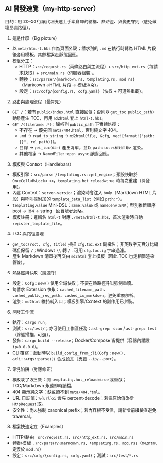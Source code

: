 ## AI 開發速覽（my-http-server）

目的：用 20–50 行讓代理快速上手本倉庫的結構、熱路徑、與變更守則（避免做壞昂貴路徑）。

1. 這是什麼（Big picture）

- 以 `meta/html-t.hbs` 作為頁面外殼；請求到的 `.md` 在執行時轉為 HTML 片段後套用模板，其餘檔案走靜態回應。
- 模組分工：
  - HTTP：`src/request.rs`（兩條路由與主流程）+ `src/http_ext.rs`（每請求快取）+ `src/main.rs`（伺服器組裝）。
  - 轉換：`src/parser/{markdown.rs, templating.rs, mod.rs}`（Markdown→HTML 片段 → 模板渲染）。
  - 設定：`src/cofg/{config.rs, cofg.yaml}`（快取 + 可選熱重載）。

2. 路由與處理流程（最常見）

- `GET /`：若有 `public/index.html` 直接回傳；否則以 `get_toc(public_path)` 動態產生 TOC，再用 `md2html` 套上 `html-t.hbs`。
- `GET /{filename:.*}`：解析到 `public_path` 下實體路徑；
  - 不存在 → 優先回 `meta/404.html`，否則純文字 404。
  - `.md` → `read_to_string` → `md2html(file, &cfg, vec![format!("path:{}", rel_path)])`。
  - 目錄 → `get_toc(dir)` 產生清單，並以 `path:toc:<相對目錄>` 渲染。
  - 其他檔案 → `NamedFile::open_async` 靜態回應。

3. 模板與 Context（Handlebars）

- 模板引擎：`src/parser/templating.rs::get_engine`；預設快取於 `OnceCell<RwLock<_>>`，`templating.hot_reload=true` 時每次重建（開發用）。
- 內建 Context：`server-version`；渲染時會注入 `body`（Markdown HTML 片段）與呼叫端附加的 `template_data_list`（例如 `path:*`）。
- `templating.value` Mini-DSL：`name:value` 或 `name:env:ENV`；型別推斷順序 bool → i64 → string；缺冒號者忽略。
- 模板註冊：邏輯名 `html-t` 對應 `./meta/html-t.hbs`，首次渲染時自動 `register_template_file`。

4. TOC 與路徑處理

- `get_toc(root, cfg, title)` 掃描 `cfg.toc.ext` 副檔名；非英數字元百分比編碼但保留 `/`；Windows `\\` 轉 `/`；可用 `cfg.toc.ig` 字串過濾。
- 產生 Markdown 清單後再交由 `md2html` 套上模板（因此 TOC 也走相同渲染管線）。

5. 熱路徑與快取（請遵守）

- 設定：`Cofg::new()` 使用全域快取；不要在熱路徑呼叫強制重讀。
- 每請求 Extension 快取：`cached_filename_path`、`cached_public_req_path`、`cached_is_markdown`，避免重覆解析。
- 渲染：`md2html` 維持純入口；模板引擎/Context 的副作用已封裝。

6. 開發工作流

- 執行：`cargo run`。
- 測試：`src/test/`；亦可使用工作區任務：`ast-grep: scan` / `ast-grep: test`（靜態掃描，可選）。
- 發佈：`cargo build --release`；Docker/Compose 皆提供（容器內請設 `ip=0.0.0.0`）。
- CLI 覆寫：啟動時以 `build_config_from_cli(Cofg::new(), &cli::Args::parse())` 合成設定（支援 `--ip/--port`）。

7. 常見陷阱（對應修正）

- 模板改了沒生效：開 `templating.hot_reload=true` 或重啟；TOC/Markdown 永遠即時讀檔。
- 404 顯示純文字：缺或讀不到 `meta/404.html`。
- URL 日誌值：`%{url}xi` 會先 percent-decode；若需原始值改從 `HttpRequest` 取。
- 安全性：尚未強制 canonical prefix；若內容根不受信，請新增前綴檢查避免 traversal。

8. 檔案快速定位（Examples）

- HTTP/路由：`src/request.rs`、`src/http_ext.rs`、`src/main.rs`
- 轉換/模板：`src/parser/{markdown.rs, templating.rs, mod.rs}`（`md2html` 定義於 `mod.rs`）
- 設定：`src/cofg/{config.rs, cofg.yaml}`；測試：`src/test/*.rs`

